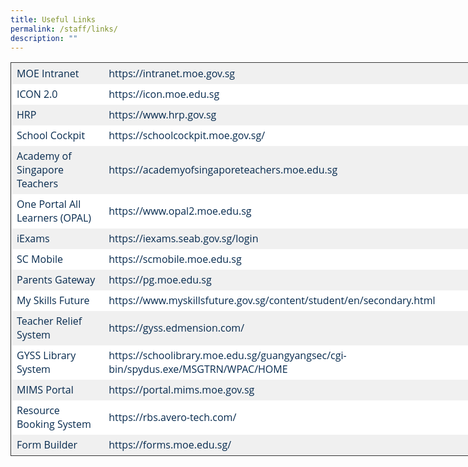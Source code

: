 ```yaml
---
title: Useful Links
permalink: /staff/links/
description: ""
---
```

<table style="border-collapse: collapse; border: 1px solid rgb(51, 51, 51); width: 738.9px; color: rgb(6, 42, 78); font-family: &quot;Open Sans&quot;, sans-serif; font-size: 16px; font-style: normal; font-variant-ligatures: normal; font-variant-caps: normal; font-weight: 400; letter-spacing: normal; orphans: 2; text-align: start; text-transform: none; white-space: normal; widows: 2; word-spacing: 0px; -webkit-text-stroke-width: 0px; background-color: rgb(250, 250, 250); text-decoration-thickness: initial; text-decoration-style: initial; text-decoration-color: initial;"><tbody><tr style="background-color: rgb(240, 240, 240); color: rgb(6, 42, 78);"><td style="border: 1px solid transparent; padding: 5px 8px;"><a href="https://intranet.moe.gov.sg/" target="_blank" rel="noreferrer noopener" style="color: rgb(6, 42, 78); text-decoration: none;">MOE Intranet</a></td><td style="border: 1px solid transparent; padding: 5px 8px;">https://intranet.moe.gov.sg</td></tr><tr style="background-color: rgb(255, 255, 255); color: rgb(6, 42, 78);"><td style="border: 1px solid transparent; padding: 5px 8px;"><a href="https://icon.moe.edu.sg/" target="_blank" rel="noreferrer noopener" style="color: rgb(6, 42, 78); text-decoration: none;">ICON 2.0</a></td><td style="border: 1px solid transparent; padding: 5px 8px;">https://icon.moe.edu.sg</td></tr><tr style="background-color: rgb(240, 240, 240); color: rgb(6, 42, 78);"><td style="border: 1px solid transparent; padding: 5px 8px;"><a href="https://www.hrp.gov.sg/" target="_blank" rel="noreferrer noopener" style="color: rgb(6, 42, 78); text-decoration: none;">HRP</a></td><td style="border: 1px solid transparent; padding: 5px 8px;">https://www.hrp.gov.sg</td></tr><tr style="background-color: rgb(255, 255, 255); color: rgb(6, 42, 78);"><td style="border: 1px solid transparent; padding: 5px 8px;"><a href="https://schoolcockpit.moe.gov.sg/" target="_blank" rel="noreferrer noopener" style="color: rgb(6, 42, 78); text-decoration: none;">School Cockpit</a></td><td style="border: 1px solid transparent; padding: 5px 8px;">https://schoolcockpit.moe.gov.sg/</td></tr><tr style="background-color: rgb(240, 240, 240); color: rgb(6, 42, 78);"><td style="border: 1px solid transparent; padding: 5px 8px;"><a href="https://academyofsingaporeteachers.moe.edu.sg/" target="_blank" rel="noreferrer noopener" style="color: rgb(6, 42, 78); text-decoration: none;">Academy of Singapore Teachers</a></td><td style="border: 1px solid transparent; padding: 5px 8px;">https://academyofsingaporeteachers.moe.edu.sg</td></tr><tr style="background-color: rgb(255, 255, 255); color: rgb(6, 42, 78);"><td style="border: 1px solid transparent; padding: 5px 8px;"><a href="https://www.opal2.moe.edu.sg/" target="_blank" rel="noreferrer noopener" style="color: rgb(6, 42, 78); text-decoration: none;">One Portal All Learners (OPAL)</a></td><td style="border: 1px solid transparent; padding: 5px 8px;">https://www.opal2.moe.edu.sg</td></tr><tr style="background-color: rgb(240, 240, 240); color: rgb(6, 42, 78);"><td style="border: 1px solid transparent; padding: 5px 8px;"><a href="https://iexams.seab.gov.sg/login" target="_blank" rel="noreferrer noopener" style="color: rgb(6, 42, 78); text-decoration: none;">iExams</a></td><td style="border: 1px solid transparent; padding: 5px 8px;">https://iexams.seab.gov.sg/login</td></tr><tr style="background-color: rgb(255, 255, 255); color: rgb(6, 42, 78);"><td style="border: 1px solid transparent; padding: 5px 8px;"><a href="https://scmobile.moe.edu.sg/" target="_blank" rel="noreferrer noopener" style="color: rgb(6, 42, 78); text-decoration: none;">SC Mobile</a></td><td style="border: 1px solid transparent; padding: 5px 8px;">https://scmobile.moe.edu.sg</td></tr><tr style="background-color: rgb(240, 240, 240); color: rgb(6, 42, 78);"><td style="border: 1px solid transparent; padding: 5px 8px;"><a href="https://pg.moe.edu.sg/" target="_blank" rel="noreferrer noopener" style="color: rgb(6, 42, 78); text-decoration: none;">Parents Gateway</a></td><td style="border: 1px solid transparent; padding: 5px 8px;">https://pg.moe.edu.sg</td></tr><tr style="background-color: rgb(255, 255, 255); color: rgb(6, 42, 78);"><td style="border: 1px solid transparent; padding: 5px 8px;"><a href="https://www.myskillsfuture.gov.sg/content/student/en/secondary.html" target="_blank" rel="noreferrer noopener" style="color: rgb(6, 42, 78); text-decoration: none;">My Skills Future</a></td><td style="border: 1px solid transparent; padding: 5px 8px;">https://www.myskillsfuture.gov.sg/content/student/en/secondary.html</td></tr><tr style="background-color: rgb(240, 240, 240); color: rgb(6, 42, 78);"><td style="border: 1px solid transparent; padding: 5px 8px;"><a href="https://gyss.edmension.com/" target="_blank" rel="noreferrer noopener" style="color: rgb(6, 42, 78); text-decoration: none;">Teacher Relief System</a></td><td style="border: 1px solid transparent; padding: 5px 8px;">https://gyss.edmension.com/</td></tr><tr style="background-color: rgb(255, 255, 255); color: rgb(6, 42, 78);"><td style="border: 1px solid transparent; padding: 5px 8px;"><a href="https://schoolibrary.moe.edu.sg/guangyangsec/cgi-bin/spydus.exe/MSGTRN/WPAC/HOME" target="_blank" rel="noreferrer noopener" style="color: rgb(6, 42, 78); text-decoration: none;">GYSS Library System</a></td><td style="border: 1px solid transparent; padding: 5px 8px;">https://schoolibrary.moe.edu.sg/guangyangsec/cgi-bin/spydus.exe/MSGTRN/WPAC/HOME</td></tr><tr style="background-color: rgb(240, 240, 240); color: rgb(6, 42, 78);"><td style="border: 1px solid transparent; padding: 5px 8px;"><a href="https://portal.mims.moe.gov.sg/" target="_blank" rel="noreferrer noopener" style="color: rgb(6, 42, 78); text-decoration: none;">MIMS Portal</a></td><td style="border: 1px solid transparent; padding: 5px 8px;">https://portal.mims.moe.gov.sg</td></tr><tr style="background-color: rgb(255, 255, 255); color: rgb(6, 42, 78);"><td style="border: 1px solid transparent; padding: 5px 8px;"><a href="https://rbs.avero-tech.com/" target="_blank" rel="noreferrer noopener" style="color: rgb(6, 42, 78); text-decoration: none;">Resource Booking System</a></td><td style="border: 1px solid transparent; padding: 5px 8px;">https://rbs.avero-tech.com/</td></tr><tr style="background-color: rgb(240, 240, 240); color: rgb(6, 42, 78);"><td style="border: 1px solid transparent; padding: 5px 8px;"><a href="https://forms.moe.edu.sg/" target="_blank" rel="noreferrer noopener" style="color: rgb(6, 42, 78); text-decoration: none;">Form Builder</a></td><td style="border: 1px solid transparent; padding: 5px 8px;">https://forms.moe.edu.sg/</td></tr></tbody></table>